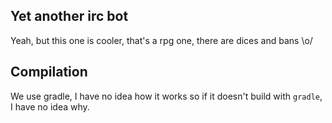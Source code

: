 ## Yet another irc bot

Yeah, but this one is cooler, that's a rpg one, there are dices and bans \o/

## Compilation

We use gradle, I have no idea how it works so if it doesn't build with
``gradle``, I have no idea why.
